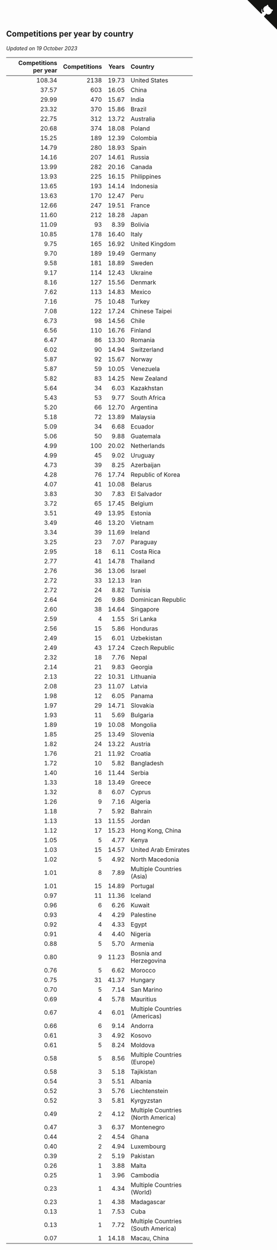 ## Competitions per year by country

*Updated on 19 October 2023*

| Competitions per year | Competitions | Years | Country |
| ---: | ---: | ---: | :--- |
| 108.34 | 2138 | 19.73 | United States |
| 37.57 | 603 | 16.05 | China |
| 29.99 | 470 | 15.67 | India |
| 23.32 | 370 | 15.86 | Brazil |
| 22.75 | 312 | 13.72 | Australia |
| 20.68 | 374 | 18.08 | Poland |
| 15.25 | 189 | 12.39 | Colombia |
| 14.79 | 280 | 18.93 | Spain |
| 14.16 | 207 | 14.61 | Russia |
| 13.99 | 282 | 20.16 | Canada |
| 13.93 | 225 | 16.15 | Philippines |
| 13.65 | 193 | 14.14 | Indonesia |
| 13.63 | 170 | 12.47 | Peru |
| 12.66 | 247 | 19.51 | France |
| 11.60 | 212 | 18.28 | Japan |
| 11.09 | 93 | 8.39 | Bolivia |
| 10.85 | 178 | 16.40 | Italy |
| 9.75 | 165 | 16.92 | United Kingdom |
| 9.70 | 189 | 19.49 | Germany |
| 9.58 | 181 | 18.89 | Sweden |
| 9.17 | 114 | 12.43 | Ukraine |
| 8.16 | 127 | 15.56 | Denmark |
| 7.62 | 113 | 14.83 | Mexico |
| 7.16 | 75 | 10.48 | Turkey |
| 7.08 | 122 | 17.24 | Chinese Taipei |
| 6.73 | 98 | 14.56 | Chile |
| 6.56 | 110 | 16.76 | Finland |
| 6.47 | 86 | 13.30 | Romania |
| 6.02 | 90 | 14.94 | Switzerland |
| 5.87 | 92 | 15.67 | Norway |
| 5.87 | 59 | 10.05 | Venezuela |
| 5.82 | 83 | 14.25 | New Zealand |
| 5.64 | 34 | 6.03 | Kazakhstan |
| 5.43 | 53 | 9.77 | South Africa |
| 5.20 | 66 | 12.70 | Argentina |
| 5.18 | 72 | 13.89 | Malaysia |
| 5.09 | 34 | 6.68 | Ecuador |
| 5.06 | 50 | 9.88 | Guatemala |
| 4.99 | 100 | 20.02 | Netherlands |
| 4.99 | 45 | 9.02 | Uruguay |
| 4.73 | 39 | 8.25 | Azerbaijan |
| 4.28 | 76 | 17.74 | Republic of Korea |
| 4.07 | 41 | 10.08 | Belarus |
| 3.83 | 30 | 7.83 | El Salvador |
| 3.72 | 65 | 17.45 | Belgium |
| 3.51 | 49 | 13.95 | Estonia |
| 3.49 | 46 | 13.20 | Vietnam |
| 3.34 | 39 | 11.69 | Ireland |
| 3.25 | 23 | 7.07 | Paraguay |
| 2.95 | 18 | 6.11 | Costa Rica |
| 2.77 | 41 | 14.78 | Thailand |
| 2.76 | 36 | 13.06 | Israel |
| 2.72 | 33 | 12.13 | Iran |
| 2.72 | 24 | 8.82 | Tunisia |
| 2.64 | 26 | 9.86 | Dominican Republic |
| 2.60 | 38 | 14.64 | Singapore |
| 2.59 | 4 | 1.55 | Sri Lanka |
| 2.56 | 15 | 5.86 | Honduras |
| 2.49 | 15 | 6.01 | Uzbekistan |
| 2.49 | 43 | 17.24 | Czech Republic |
| 2.32 | 18 | 7.76 | Nepal |
| 2.14 | 21 | 9.83 | Georgia |
| 2.13 | 22 | 10.31 | Lithuania |
| 2.08 | 23 | 11.07 | Latvia |
| 1.98 | 12 | 6.05 | Panama |
| 1.97 | 29 | 14.71 | Slovakia |
| 1.93 | 11 | 5.69 | Bulgaria |
| 1.89 | 19 | 10.08 | Mongolia |
| 1.85 | 25 | 13.49 | Slovenia |
| 1.82 | 24 | 13.22 | Austria |
| 1.76 | 21 | 11.92 | Croatia |
| 1.72 | 10 | 5.82 | Bangladesh |
| 1.40 | 16 | 11.44 | Serbia |
| 1.33 | 18 | 13.49 | Greece |
| 1.32 | 8 | 6.07 | Cyprus |
| 1.26 | 9 | 7.16 | Algeria |
| 1.18 | 7 | 5.92 | Bahrain |
| 1.13 | 13 | 11.55 | Jordan |
| 1.12 | 17 | 15.23 | Hong Kong, China |
| 1.05 | 5 | 4.77 | Kenya |
| 1.03 | 15 | 14.57 | United Arab Emirates |
| 1.02 | 5 | 4.92 | North Macedonia |
| 1.01 | 8 | 7.89 | Multiple Countries (Asia) |
| 1.01 | 15 | 14.89 | Portugal |
| 0.97 | 11 | 11.36 | Iceland |
| 0.96 | 6 | 6.26 | Kuwait |
| 0.93 | 4 | 4.29 | Palestine |
| 0.92 | 4 | 4.33 | Egypt |
| 0.91 | 4 | 4.40 | Nigeria |
| 0.88 | 5 | 5.70 | Armenia |
| 0.80 | 9 | 11.23 | Bosnia and Herzegovina |
| 0.76 | 5 | 6.62 | Morocco |
| 0.75 | 31 | 41.37 | Hungary |
| 0.70 | 5 | 7.14 | San Marino |
| 0.69 | 4 | 5.78 | Mauritius |
| 0.67 | 4 | 6.01 | Multiple Countries (Americas) |
| 0.66 | 6 | 9.14 | Andorra |
| 0.61 | 3 | 4.92 | Kosovo |
| 0.61 | 5 | 8.24 | Moldova |
| 0.58 | 5 | 8.56 | Multiple Countries (Europe) |
| 0.58 | 3 | 5.18 | Tajikistan |
| 0.54 | 3 | 5.51 | Albania |
| 0.52 | 3 | 5.76 | Liechtenstein |
| 0.52 | 3 | 5.81 | Kyrgyzstan |
| 0.49 | 2 | 4.12 | Multiple Countries (North America) |
| 0.47 | 3 | 6.37 | Montenegro |
| 0.44 | 2 | 4.54 | Ghana |
| 0.40 | 2 | 4.94 | Luxembourg |
| 0.39 | 2 | 5.19 | Pakistan |
| 0.26 | 1 | 3.88 | Malta |
| 0.25 | 1 | 3.96 | Cambodia |
| 0.23 | 1 | 4.34 | Multiple Countries (World) |
| 0.23 | 1 | 4.38 | Madagascar |
| 0.13 | 1 | 7.53 | Cuba |
| 0.13 | 1 | 7.72 | Multiple Countries (South America) |
| 0.07 | 1 | 14.18 | Macau, China |


<a href="https://github.com/jonatanklosko/wca_statistics" class="github-corner" aria-label="View source on Github"><svg width="80" height="80" viewBox="0 0 250 250" style="fill:#151513; color:#fff; position: absolute; top: 0; border: 0; right: 0;" aria-hidden="true"><path d="M0,0 L115,115 L130,115 L142,142 L250,250 L250,0 Z"></path><path d="M128.3,109.0 C113.8,99.7 119.0,89.6 119.0,89.6 C122.0,82.7 120.5,78.6 120.5,78.6 C119.2,72.0 123.4,76.3 123.4,76.3 C127.3,80.9 125.5,87.3 125.5,87.3 C122.9,97.6 130.6,101.9 134.4,103.2" fill="currentColor" style="transform-origin: 130px 106px;" class="octo-arm"></path><path d="M115.0,115.0 C114.9,115.1 118.7,116.5 119.8,115.4 L133.7,101.6 C136.9,99.2 139.9,98.4 142.2,98.6 C133.8,88.0 127.5,74.4 143.8,58.0 C148.5,53.4 154.0,51.2 159.7,51.0 C160.3,49.4 163.2,43.6 171.4,40.1 C171.4,40.1 176.1,42.5 178.8,56.2 C183.1,58.6 187.2,61.8 190.9,65.4 C194.5,69.0 197.7,73.2 200.1,77.6 C213.8,80.2 216.3,84.9 216.3,84.9 C212.7,93.1 206.9,96.0 205.4,96.6 C205.1,102.4 203.0,107.8 198.3,112.5 C181.9,128.9 168.3,122.5 157.7,114.1 C157.9,116.9 156.7,120.9 152.7,124.9 L141.0,136.5 C139.8,137.7 141.6,141.9 141.8,141.8 Z" fill="currentColor" class="octo-body"></path></svg></a><style>.github-corner:hover .octo-arm{animation:octocat-wave 560ms ease-in-out}@keyframes octocat-wave{0%,100%{transform:rotate(0)}20%,60%{transform:rotate(-25deg)}40%,80%{transform:rotate(10deg)}}@media (max-width:500px){.github-corner:hover .octo-arm{animation:none}.github-corner .octo-arm{animation:octocat-wave 560ms ease-in-out}}</style>
